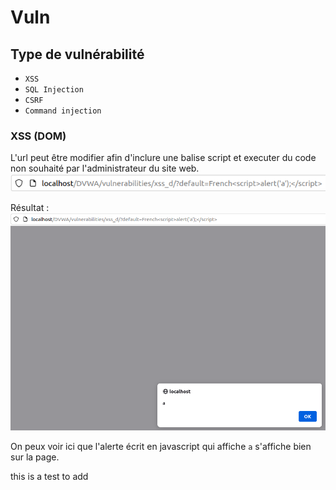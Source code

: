 # Vuln

## Type de vulnérabilité

- `XSS`
- `SQL Injection`
- `CSRF`
- `Command injection`

### XSS (DOM)

L'url peut être modifier afin d'inclure une balise script et executer du code non souhaité par l'administrateur du site web.
![URL d'une faille XSS](/doc/images/xss(dom).png)

Résultat :
![Réussite faille XSS](/doc/images/xss-dom-passed.png)

On peux voir ici que l'alerte écrit en javascript qui affiche `a` s'affiche bien sur la page.

this is a test to add